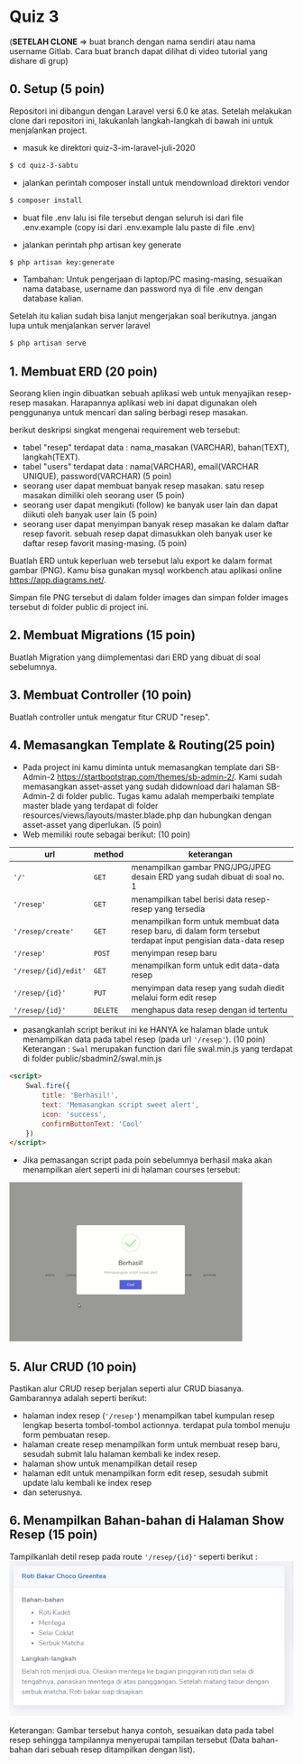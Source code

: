 # Quiz 3 

(**SETELAH CLONE** => buat branch dengan nama sendiri atau nama username Gitlab. Cara buat branch dapat dilihat di video tutorial yang dishare di grup)

## 0. Setup (5 poin)
Repositori ini dibangun dengan Laravel versi 6.0 ke atas. Setelah melakukan clone dari repositori ini, lakukanlah langkah-langkah di bawah ini untuk menjalankan project. 

* masuk ke direktori quiz-3-im-laravel-juli-2020
```bash
$ cd quiz-3-sabtu
```
* jalankan perintah composer install untuk mendownload direktori vendor
```bash
$ composer install
```
* buat file .env lalu isi file tersebut dengan seluruh isi dari file .env.example (copy isi dari .env.example lalu paste di file .env)

* jalankan perintah php artisan key generate
```bash
$ php artisan key:generate
```
* Tambahan: Untuk pengerjaan di laptop/PC masing-masing, sesuaikan nama database, username dan password nya di file .env dengan database kalian. 

Setelah itu kalian sudah bisa lanjut mengerjakan soal berikutnya. jangan lupa untuk menjalankan server laravel
```bash
$ php artisan serve
```
## 1. Membuat ERD (20 poin)
Seorang klien ingin dibuatkan sebuah aplikasi web untuk menyajikan resep-resep masakan. Harapannya aplikasi web ini dapat digunakan oleh penggunanya untuk mencari dan saling berbagi resep masakan.     

berikut deskripsi singkat mengenai requirement web tersebut: 
* tabel "resep" terdapat data : nama_masakan (VARCHAR), bahan(TEXT), langkah(TEXT).
* tabel "users" terdapat data : nama(VARCHAR), email(VARCHAR UNIQUE), password(VARCHAR) (5 poin)
* seorang user dapat membuat banyak resep masakan. satu resep masakan dimiliki oleh seorang user (5 poin)
* seorang user dapat mengikuti (follow) ke banyak user lain dan dapat diikuti oleh banyak user lain (5 poin)
* seorang user dapat menyimpan banyak resep masakan ke dalam daftar resep favorit. sebuah resep dapat dimasukkan oleh banyak user ke daftar resep favorit masing-masing. (5 poin) 


Buatlah ERD untuk keperluan web  tersebut lalu export ke dalam format gambar (PNG). Kamu bisa gunakan mysql workbench atau aplikasi online https://app.diagrams.net/. 

Simpan file PNG tersebut di dalam folder images dan simpan folder images tersebut di folder public di project  ini.

## 2. Membuat Migrations (15 poin)
Buatlah Migration yang diimplementasi dari ERD yang dibuat di soal sebelumnya. 


## 3. Membuat Controller (10 poin)
Buatlah controller untuk mengatur fitur CRUD "resep". 


## 4. Memasangkan Template & Routing(25 poin)
* Pada project ini kamu diminta untuk memasangkan template dari SB-Admin-2 https://startbootstrap.com/themes/sb-admin-2/. Kami sudah memasangkan asset-asset yang sudah didownload dari halaman SB-Admin-2 di folder public. Tugas kamu adalah memperbaiki template master blade yang terdapat di folder resources/views/layouts/master.blade.php dan hubungkan dengan asset-asset yang diperlukan.  (5 poin)
* Web memiliki route sebagai berikut: (10 poin)

| url                         | method | keterangan      |
|----------                   | -------- | -------------- |
| ```'/'```                   |```GET```| menampilkan gambar PNG/JPG/JPEG desain ERD yang sudah dibuat di soal no. 1  |
| ```'/resep' ```        | ```GET``` | menampilkan tabel berisi data resep-resep yang tersedia |
| ```'/resep/create'```  | ```GET``` | menampilkan form untuk membuat data resep baru, di dalam form tersebut terdapat input pengisian data-data resep |
| ```'/resep'``` | ```POST``` | menyimpan resep baru 
| ```'/resep/{id}/edit'``` | ```GET``` | menampilkan form untuk edit data-data resep
| ```'/resep/{id}'``` | ```PUT``` | menyimpan data resep yang sudah diedit melalui form edit resep
| ```'/resep/{id}'``` | ```DELETE``` | menghapus data resep dengan id tertentu

- pasangkanlah script berikut ini ke HANYA ke halaman blade untuk menampilkan data pada tabel resep (pada url ```'/resep'```). (10 poin)
Keterangan : ```Swal``` merupakan function dari file swal.min.js yang terdapat di folder public/sbadmin2/swal.min.js 
```html
<script>
    Swal.fire({
        title: 'Berhasil!',
        text: 'Memasangkan script sweet alert',
        icon: 'success',
        confirmButtonText: 'Cool'
    })
</script>
```
- Jika pemasangan script pada poin sebelumnya berhasil maka akan menampilkan alert seperti ini di halaman courses tersebut:

![swal-example.gif](swal-example.gif?raw=true)

## 5. Alur CRUD (10 poin)
Pastikan alur CRUD resep berjalan seperti alur CRUD biasanya. Gambarannya adalah seperti berikut:
* halaman index resep (```'/resep'```) menampilkan tabel kumpulan resep lengkap beserta tombol-tombol actionnya. terdapat pula tombol menuju form pembuatan resep.
* halaman create resep menampilkan form untuk membuat resep baru, sesudah submit lalu halaman kembali ke index resep.
* halaman show untuk menampilkan detail resep
* halaman edit untuk menampilkan form edit resep, sesudah submit update lalu kembali ke index resep 
* dan seterusnya. 

## 6. Menampilkan Bahan-bahan di Halaman Show Resep (15 poin)
Tampilkanlah detil resep pada route ```'/resep/{id}'``` seperti berikut : 
![show-resep.PNG](show-resep.PNG?raw=true)

Keterangan:  Gambar tersebut hanya contoh, sesuaikan data pada tabel resep sehingga tampilannya menyerupai tampilan tersebut (Data bahan-bahan dari sebuah resep ditampilkan dengan list).


